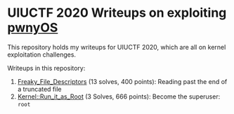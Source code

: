 # UIUCTF 2020 Writeups on exploiting [pwnyOS](https://github.com/sigpwny/pwnyOS-2020-docs)
This repository holds my writeups for UIUCTF 2020, which are all on kernel exploitation challenges.

Writeups in this repository:
1. [Freaky_File_Descriptors](Freaky_File_Descriptors.md) (13 solves, 400 points): Reading past the end of a truncated file
2. [Kernel::Run_it_as_Root](Kernel_Run_As_Root.md) (3 Solves, 666 points): Become the superuser: `root`
<!-- n. Kernel_Memory_Leak (5 solves, 300 points): _Bonus_: Not privilege escalation related. Not required for the next exploit, but interested people can read this. -->
